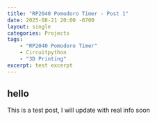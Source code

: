 ```yaml
---
title: "RP2040 Pomodoro Timer - Post 1"
date: 2025-08-21 20:00 -0700
layout: single
categories: Projects
tags: 
    - "RP2040 Pomodoro Timer"
    - Circuitpython
    - "3D Printing"
excerpt: test excerpt
---
```


## hello

This is a test post, I will update with real info soon